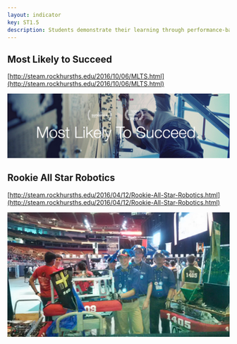 ```yaml
---
layout: indicator
key: ST1.5
description: Students demonstrate their learning through performance-based assessments and express their conclusions through elaborated explanations of their thinking.
---
```

## Most Likely to Succeed

[http://steam.rockhursths.edu/2016/10/06/MLTS.html](http://steam.rockhursths.edu/2016/10/06/MLTS.html)

<div class="flex-wrapper">
  <img src="/img/indicators/st1.5a.jpg">
</div>

## Rookie All Star Robotics

[http://steam.rockhursths.edu/2016/04/12/Rookie-All-Star-Robotics.html](http://steam.rockhursths.edu/2016/04/12/Rookie-All-Star-Robotics.html)

<div class="flex-wrapper">
  <img src="/img/indicators/st1.5b.jpg">
</div>